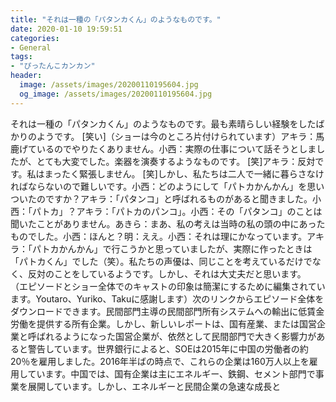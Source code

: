 ```yaml
---
title: "それは一種の「パタンカくん」のようなものです。"
date: 2020-01-10 19:59:51
categories:
- General
tags:
- "ぴったんこカンカン"
header:
  image: /assets/images/20200110195604.jpg
  og_image: /assets/images/20200110195604.jpg
---
```


それは一種の「パタンカくん」のようなものです。最も素晴らしい経験をしたばかりのようです。 [笑い]（ショーは今のところ片付けられています）アキラ：馬鹿げているのでやりたくありません。小西：実際の仕事について話そうとしましたが、とても大変でした。楽器を演奏するようなものです。 [笑]アキラ：反対です。私はまったく緊張しません。 [笑]しかし、私たちは二人で一緒に暮らさなければならないので難しいです。小西：どのようにして「パトカかんかん」を思いついたのですか？アキラ：「パタンコ」と呼ばれるものがあると聞きました。小西：「パトカ」？アキラ：「パトカのパンコ」。小西：その「パタンコ」のことは聞いたことがありません。あきら：まあ、私の考えは当時の私の頭の中にあったものでした。小西：ほんと？明：ええ。小西：それは理にかなっています。アキラ：「パトカかんかん」で行こうかと思っていましたが、実際に作ったときは「パトカくん」でした（笑）。私たちの声優は、同じことを考えているだけでなく、反対のことをしているようです。しかし、それは大丈夫だと思います。 （エピソードとショー全体でのキャストの印象は簡潔にするために編集されています。Youtaro、Yuriko、Takuに感謝します）次のリンクからエピソード全体をダウンロードできます。民間部門主導の民間部門所有システムへの輸出に低賃金労働を提供する所有企業。しかし、新しいレポートは、国有産業、または国営企業と呼ばれるようになった国営企業が、依然として民間部門で大きく影響力があると警告しています。世界銀行によると、SOEは2015年に中国の労働者の約20％を雇用しました。2016年半ばの時点で、これらの企業は160万人以上を雇用しています。中国では、国有企業は主にエネルギー、鉄鋼、セメント部門で事業を展開しています。しかし、エネルギーと民間企業の急速な成長と
